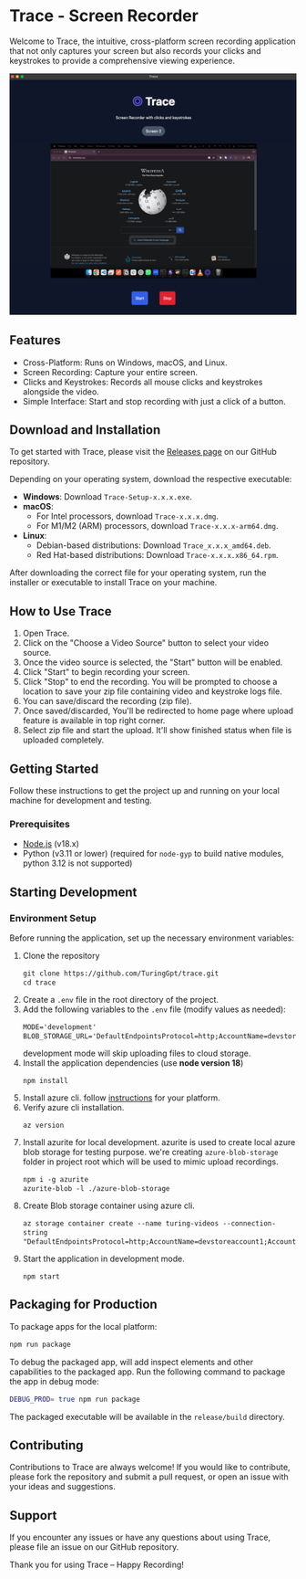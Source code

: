 # Trace - Screen Recorder

Welcome to Trace, the intuitive, cross-platform screen recording application that not only captures your screen but also records your clicks and keystrokes to provide a comprehensive viewing experience.

![screenshot](.erb/img/ss.png)

## Features

- Cross-Platform: Runs on Windows, macOS, and Linux.
- Screen Recording: Capture your entire screen.
- Clicks and Keystrokes: Records all mouse clicks and keystrokes alongside the video.
- Simple Interface: Start and stop recording with just a click of a button.

## Download and Installation

To get started with Trace, please visit the [Releases page](https://github.com/suraj-turing/trace/releases) on our GitHub repository.

Depending on your operating system, download the respective executable:

- **Windows**: Download `Trace-Setup-x.x.x.exe`.
- **macOS**:
  - For Intel processors, download `Trace-x.x.x.dmg`.
  - For M1/M2 (ARM) processors, download `Trace-x.x.x-arm64.dmg`.
- **Linux**:
  - Debian-based distributions: Download `Trace_x.x.x_amd64.deb`.
  - Red Hat-based distributions: Download `Trace-x.x.x.x86_64.rpm`.

After downloading the correct file for your operating system, run the installer or executable to install Trace on your machine.

## How to Use Trace

1. Open Trace.
2. Click on the "Choose a Video Source" button to select your video source.
3. Once the video source is selected, the "Start" button will be enabled.
4. Click "Start" to begin recording your screen.
5. Click "Stop" to end the recording. You will be prompted to choose a location to save your zip file containing video and keystroke logs file.
6. You can save/discard the recording (zip file).
7. Once saved/discarded, You'll be redirected to home page where upload feature is available in top right corner.
8. Select zip file and start the upload. It'll show finished status when file is uploaded completely.

## Getting Started

Follow these instructions to get the project up and running on your local machine for development and testing.

### Prerequisites

- [Node.js](https://nodejs.org/) (v18.x)
- Python (v3.11 or lower) (required for `node-gyp` to build native modules, python 3.12 is not supported)

## Starting Development

### Environment Setup

Before running the application, set up the necessary environment variables:

1. Clone the repository
   ```
   git clone https://github.com/TuringGpt/trace.git
   cd trace
   ```
2. Create a `.env` file in the root directory of the project.
3. Add the following variables to the `.env` file (modify values as needed):
   ```plaintext
   MODE='development'
   BLOB_STORAGE_URL='DefaultEndpointsProtocol=http;AccountName=devstoreaccount1;AccountKey=Eby8vdM02xNOcqFlqUwJPLlmEtlCDXJ1OUzFT50uSRZ6IFsuFq2UVErCz4I6tq/K1SZFPTOtr/KBHBeksoGMGw==;BlobEndpoint=http://127.0.0.1:10000/devstoreaccount1;'
   ```
   development mode will skip uploading files to cloud storage.
4. Install the application dependencies (use **node version 18**)
   ```
   npm install
   ```
5. Install azure cli. follow [instructions](https://learn.microsoft.com/en-us/cli/azure/install-azure-cli) for your platform.
6. Verify azure cli installation.
   ```
   az version
   ```
7. Install azurite for local development. azurite is used to create local azure blob storage for testing purpose. we're creating `azure-blob-storage` folder in project root which will be used to mimic upload recordings.
   ```
   npm i -g azurite
   azurite-blob -l ./azure-blob-storage
   ```
8. Create Blob storage container using azure cli.
   ```
   az storage container create --name turing-videos --connection-string "DefaultEndpointsProtocol=http;AccountName=devstoreaccount1;AccountKey=Eby8vdM02xNOcqFlqUwJPLlmEtlCDXJ1OUzFT50uSRZ6IFsuFq2UVErCz4I6tq/K1SZFPTOtr/KBHBeksoGMGw==;BlobEndpoint=http://127.0.0.1:10000/devstoreaccount1;"
   ```
9. Start the application in development mode.
   ```
   npm start
   ```

## Packaging for Production

To package apps for the local platform:

```bash
npm run package
```

To debug the packaged app, will add inspect elements and other capabilities to the packaged app. Run the following command to package the app in debug mode:

```bash
DEBUG_PROD= true npm run package
```

The packaged executable will be available in the `release/build` directory.

## Contributing

Contributions to Trace are always welcome! If you would like to contribute, please fork the repository and submit a pull request, or open an issue with your ideas and suggestions.

## Support

If you encounter any issues or have any questions about using Trace, please file an issue on our GitHub repository.

Thank you for using Trace – Happy Recording!
